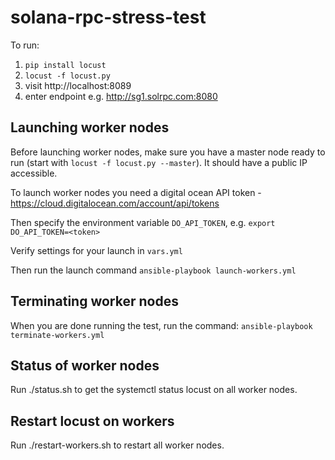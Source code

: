 # solana-rpc-stress-test

To run:

1. `pip install locust`
2. `locust -f locust.py`
3. visit http://localhost:8089
4. enter endpoint e.g. http://sg1.solrpc.com:8080

## Launching worker nodes

Before launching worker nodes, make sure you have a master node ready to run (start with `locust -f locust.py --master`). It should have a public IP accessible.

To launch worker nodes you need a digital ocean API token - https://cloud.digitalocean.com/account/api/tokens

Then specify the environment variable `DO_API_TOKEN`,  e.g. `export DO_API_TOKEN=<token>`

Verify settings for your launch in `vars.yml`

Then run the launch command `ansible-playbook launch-workers.yml`

## Terminating worker nodes

When you are done running the test, run the command: `ansible-playbook terminate-workers.yml`

## Status of worker nodes

Run ./status.sh to get the systemctl status locust on all worker nodes.

## Restart locust on workers

Run ./restart-workers.sh to restart all worker nodes.
